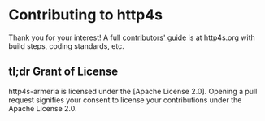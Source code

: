 # Contributing to http4s

Thank you for your interest!  A full [contributors' guide] is at
http4s.org with build steps, coding standards, etc.

## tl;dr Grant of License

http4s-armeria is licensed under the [Apache License 2.0]. Opening a pull
request signifies your consent to license your contributions under the
Apache License 2.0.

[contributors' guide]: https://http4s.org/contributing/
